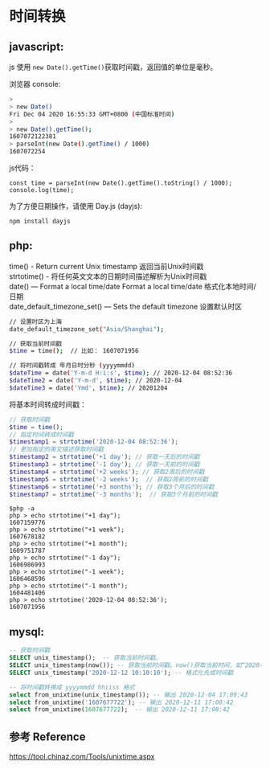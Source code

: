 # 时间转换


## javascript:

js 使用 `new Date().getTime()`获取时间戳，返回值的单位是毫秒。

浏览器 console:

```sh
>
> new Date()
Fri Dec 04 2020 16:55:33 GMT+0800 (中国标准时间)
>
> new Date().getTime();
1607072122381
> parseInt(new Date().getTime() / 1000)
1607072254
```

js代码：

```
const time = parseInt(new Date().getTime().toString() / 1000);
console.log(time);
```

为了方便日期操作，请使用 Day.js (dayjs):  

```
npm install dayjs
```


## php:

time() - Return current Unix timestamp 返回当前Unix时间戳  
strtotime() - 将任何英文文本的日期时间描述解析为Unix时间戳  
date() — Format a local time/date Format a local time/date 格式化本地时间/日期  
date_default_timezone_set() — Sets the default timezone 设置默认时区  


```sh
// 设置时区为上海
date_default_timezone_set("Asia/Shanghai"); 

// 获取当前时间戳
$time = time();  // 比如： 1607071956

// 将时间戳转成 年月日时分秒 (yyyymmdd)
$dateTime = date('Y-m-d H:i:s', $time); // 2020-12-04 08:52:36
$dateTime2 = date('Y-m-d', $time); // 2020-12-04
$dateTime3 = date('Ymd', $time); // 20201204
```

将基本时间转成时间戳：

```php
// 获取时间戳
$time = time();
// 指定时间转成时间戳
$timestamp1 = strtotime('2020-12-04 08:52:36');
// 更加指定的英文描述获取时间戳
$timestamp2 = strtotime('+1 day'); // 获取一天后的时间戳 
$timestamp3 = strtotime('-1 day'); // 获取一天前的时间戳 
$timestamp4 = strtotime('+2 weeks'); // 获取2周后的时间戳
$timestamp5 = strtotime('-2 weeks');  // 获取2周前的时间戳
$timestamp6 = strtotime('+3 months'); // 获取3个月后的时间戳
$timestamp7 = strtotime('-3 months');  // 获取3个月前的时间戳
```

```
$php -a 
php > echo strtotime("+1 day");
1607159776
php > echo strtotime("+1 week");
1607678182
php > echo strtotime("+1 month");
1609751787
php > echo strtotime("-1 day");
1606986993
php > echo strtotime("-1 week");
1606468596
php > echo strtotime("-1 month");
1604481406
php > echo strtotime('2020-12-04 08:52:36');
1607071956
```



## mysql:

```sql
-- 获取时间戳
SELECT unix_timestamp();  -- 获取当前时间戳。
SELECT unix_timestamp(now()); -- 获取当前时间戳。now()获取当前时间，如“2020-12-04 16:48:06”
SELECT unix_timestamp('2020-12-12 10:10:10'); -- 格式化先成时间戳

-- 将时间戳转换成 yyyymmdd hhiiss 格式
select from_unixtime(unix_timestamp()); -- 输出 2020-12-04 17:09:43
select from_unixtime('1607677722'); -- 输出 2020-12-11 17:08:42
select from_unixtime(1607677722);  -- 输出 2020-12-11 17:08:42
```



## 参考 Reference

https://tool.chinaz.com/Tools/unixtime.aspx
